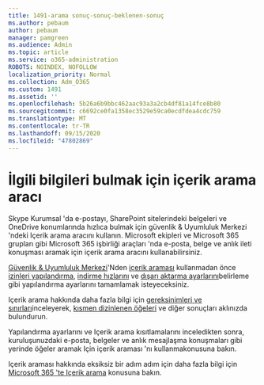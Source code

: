 ```yaml
---
title: 1491-arama sonuç-sonuç-beklenen-sonuç
ms.author: pebaum
author: pebaum
manager: pamgreen
ms.audience: Admin
ms.topic: article
ms.service: o365-administration
ROBOTS: NOINDEX, NOFOLLOW
localization_priority: Normal
ms.collection: Adm_O365
ms.custom: 1491
ms.assetid: ''
ms.openlocfilehash: 5b26a6b9bbc462aac93a3a2cb4df81a14fce8b80
ms.sourcegitcommit: c6692ce0fa1358ec3529e59ca0ecdfdea4cdc759
ms.translationtype: MT
ms.contentlocale: tr-TR
ms.lasthandoff: 09/15/2020
ms.locfileid: "47802869"
---
```

# <a name="content-search-tool-to-find-relevant-info"></a>İlgili bilgileri bulmak için içerik arama aracı

Skype Kurumsal 'da e-postayı, SharePoint sitelerindeki belgeleri ve OneDrive konumlarında hızlıca bulmak için güvenlik & Uyumluluk Merkezi 'ndeki Içerik arama aracını kullanın. Microsoft ekipleri ve Microsoft 365 grupları gibi Microsoft 365 işbirliği araçları 'nda e-posta, belge ve anlık ileti konuşması aramak için içerik arama aracını kullanabilirsiniz.


[Güvenlik & Uyumluluk Merkezi](https://sip.protection.office.com/homepage)'Nden [içerik araması](https://sip.protection.office.com/contentsearchbeta?ContentOnly=1) kullanmadan önce [izinleri yapılandırma](https://docs.microsoft.com/microsoft-365/compliance/permissions-filtering-for-content-search), [indirme hızlarını](https://docs.microsoft.com/microsoft-365/compliance/increase-download-speeds-when-exporting-ediscovery-results) ve [dışarı aktarma ayarlarını](https://docs.microsoft.com/microsoft-365/compliance/disable-reports-when-you-export-content-search-results)belirleme gibi yapılandırma ayarlarını tamamlamak isteyeceksiniz.

Içerik arama hakkında daha fazla bilgi için [gereksinimleri ve sınırları](https://docs.microsoft.com/microsoft-365/compliance/limits-for-content-search)inceleyerek, [kısmen dizinlenen öğeleri](https://docs.microsoft.com/microsoft-365/compliance/investigating-partially-indexed-items-in-ediscovery) ve diğer sonuçları aklınızda bulundurun.

Yapılandırma ayarlarını ve Içerik arama kısıtlamalarını inceledikten sonra, [ </a> kuruluşunuzdaki e-posta, belgeler ve anlık mesajlaşma konuşmaları gibi yerinde öğeler aramak Için içerik araması 'nı kullanma](https://docs.microsoft.com/microsoft-365/compliance/content-search)konusuna bakın.

Içerik araması hakkında eksiksiz bir adım adım için daha fazla bilgi için [Microsoft 365 'te Içerik arama](https://docs.microsoft.com/microsoft-365/compliance/search-for-content) konusuna bakın.
